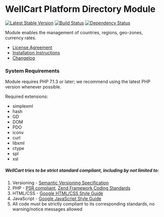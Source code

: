 WellCart Platform Directory Module
==================================

[![Latest Stable Version](https://poser.pugx.org/wellcart/module-directory/v/stable.png)](https://packagist.org/packages/wellcart/module-directory)
[![Build Status](https://travis-ci.org/wellcart/module-directory.svg)](https://travis-ci.org/wellcart/module-directory)
[![Dependency Status](https://www.versioneye.com/php/wellcart:module-directory/dev-master/badge.png)](https://www.versioneye.com/php/wellcart:module-directory/dev-master)

Module enables the management of countries, regions, geo-zones, currency rates.

* [License Agreement](LICENSE.md)
* [Installation Instructions](docs/Module_Installation_Instructions.md)
* [Changelog](CHANGELOG.md)

### System Requirements

Module requires PHP 7.1.3 or later; we recommend using the
latest PHP version whenever possible.

Required extensions:

* simplexml
* hash
* GD
* DOM
* PDO
* iconv
* curl
* libxml
* ctype
* spl
* xsl

##### WellCart tries to be strict standard compliant, including by not limited to:

1. Versioning - [Semantic Versioning Specification](http://semver.org)
2. PHP - [PSR compliant](https://github.com/php-fig/fig-standards), [Zend Framework Coding Standards](http://framework.zend.com/manual/current/en/ref/coding.standard.html)
3. HTML/CSS - [Google HTML/CSS Style Guide](https://google.github.io/styleguide/htmlcssguide.xml)
4. JavaScript - [Google JavaScript Style Guide](https://google.github.io/styleguide/javascriptguide.xml)
5. All code must be strictly compliant to its corresponding standards, no warning/notice messages allowed